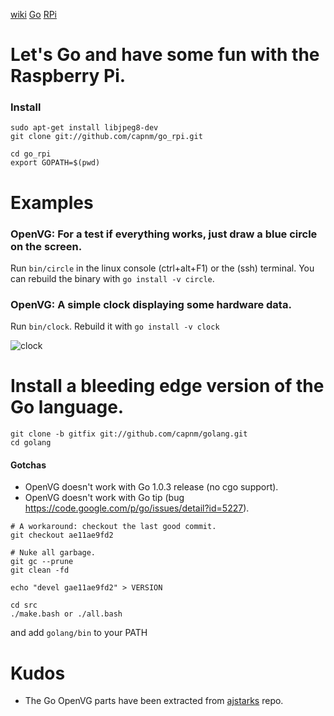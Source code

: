 [wiki](https://github.com/capnm/go_rpi/wiki/)
[Go](http://golang.org/)
[RPi](http://www.raspberrypi.org/)
# Let's Go and have some fun with the Raspberry Pi.

### Install
```
sudo apt-get install libjpeg8-dev
git clone git://github.com/capnm/go_rpi.git

cd go_rpi
export GOPATH=$(pwd)
```

# Examples
### OpenVG: For a test if everything works, just draw a blue circle on the screen.
Run `bin/circle` in the linux console (ctrl+alt+F1) or the (ssh) terminal.
You can rebuild the binary with `go install -v circle`.

### OpenVG: A simple clock displaying some hardware data.
Run `bin/clock`.
Rebuild it with `go install -v clock`

![clock](img/clock.png)

# Install a bleeding edge version of the Go language.
```
git clone -b gitfix git://github.com/capnm/golang.git
cd golang
```

#### Gotchas
* OpenVG doesn't work with Go 1.0.3 release (no cgo support).
* OpenVG doesn't work with Go tip (bug https://code.google.com/p/go/issues/detail?id=5227).

```
# A workaround: checkout the last good commit.
git checkout ae11ae9fd2

# Nuke all garbage.
git gc --prune
git clean -fd

echo "devel gae11ae9fd2" > VERSION

cd src
./make.bash or ./all.bash
```
and add `golang/bin` to your PATH

# Kudos 
* The Go OpenVG parts have been extracted from [ajstarks](https://github.com/ajstarks/openvg) repo.
